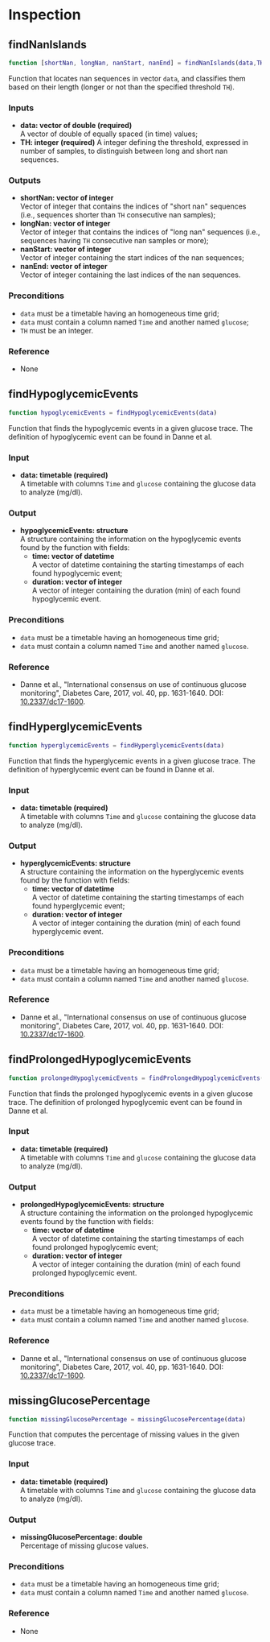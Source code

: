 # Inspection

## findNanIslands
```MATLAB
function [shortNan, longNan, nanStart, nanEnd] = findNanIslands(data,TH)
```
Function that locates nan sequences in vector `data`, and classifies them based on their length (longer or not than the specified threshold `TH`).

### Inputs
   - **data: vector of double (required)** <br>
   A vector of double of equally spaced (in time) values;
   - **TH: integer (required)**
   A integer defining the threshold, expressed in number of samples, to distinguish between long and short nan sequences.
### Outputs
   - **shortNan: vector of integer** <br> 
   Vector of integer that contains the indices of "short nan" sequences (i.e., sequences shorter than `TH` consecutive nan samples);
   - **longNan: vector of integer** <br> 
   Vector of integer that contains the indices of "long nan" sequences (i.e., sequences having `TH` consecutive nan samples or more);
   - **nanStart: vector of integer** <br>
   Vector of integer containing the start indices of the nan sequences;
   - **nanEnd: vector of integer** <br>
   Vector of integer containing the last indices of the nan sequences.
### Preconditions
   - `data` must be a timetable having an homogeneous time grid;
   - `data` must contain a column named `Time` and another named `glucose`;
   - `TH` must be an integer.
### Reference
   - None

## findHypoglycemicEvents
```MATLAB
function hypoglycemicEvents = findHypoglycemicEvents(data)
```
Function that finds the hypoglycemic events in a 
given glucose trace. The definition of hypoglycemic event can be found in Danne et al.

### Input
   - **data: timetable (required)** <br>
   A timetable with columns `Time` and `glucose` containing the glucose data to analyze (mg/dl).
### Output
   - **hypoglycemicEvents: structure** <br>
   A structure containing the information on the hypoglycemic events found by the function with fields:
      - **time: vector of datetime** <br> 
      A vector of datetime containing the starting timestamps of each found hypoglycemic event;
      - **duration: vector of integer** <br> 
      A vector of integer containing the duration (min) of each found hypoglycemic event.
### Preconditions
   - `data` must be a timetable having an homogeneous time grid;
   - `data` must contain a column named `Time` and another named `glucose`.
### Reference
   - Danne et al., "International consensus on use of continuous glucose monitoring", Diabetes Care, 2017, vol. 40, pp. 1631-1640. DOI: [10.2337/dc17-1600](https://doi.org/10.2337/dc17-1600).

## findHyperglycemicEvents
```MATLAB
function hyperglycemicEvents = findHyperglycemicEvents(data)
```
Function that finds the hyperglycemic events in a 
given glucose trace. The definition of hyperglycemic event can be found in Danne et al.

### Input
   - **data: timetable (required)** <br>
   A timetable with columns `Time` and `glucose` containing the glucose data to analyze (mg/dl).
### Output
   - **hyperglycemicEvents: structure** <br>
   A structure containing the information on the hyperglycemic events found by the function with fields:
      - **time: vector of datetime** <br> 
      A vector of datetime containing the starting timestamps of each found hyperglycemic event;
      - **duration: vector of integer** <br> 
      A vector of integer containing the duration (min) of each found hyperglycemic event.
### Preconditions
   - `data` must be a timetable having an homogeneous time grid;
   - `data` must contain a column named `Time` and another named `glucose`.
### Reference
   - Danne et al., "International consensus on use of continuous glucose monitoring", Diabetes Care, 2017, vol. 40, pp. 1631-1640. DOI: [10.2337/dc17-1600](https://doi.org/10.2337/dc17-1600).


## findProlongedHypoglycemicEvents
```MATLAB
function prolongedHypoglycemicEvents = findProlongedHypoglycemicEvents(data)
```
Function that finds the prolonged hypoglycemic events in a given glucose trace. The definition of prolonged hypoglycemic event can be found in Danne et al.

### Input
   - **data: timetable (required)** <br>
   A timetable with columns `Time` and `glucose` containing the glucose data to analyze (mg/dl).
### Output
   - **prolongedHypoglycemicEvents: structure** <br>
   A structure containing the information on the prolonged hypoglycemic events found by the function with fields:
      - **time: vector of datetime** <br> 
      A vector of datetime containing the starting timestamps of each found prolonged hypoglycemic event;
      - **duration: vector of integer** <br> 
      A vector of integer containing the duration (min) of each found prolonged hypoglycemic event.
### Preconditions
   - `data` must be a timetable having an homogeneous time grid;
   - `data` must contain a column named `Time` and another named `glucose`.
### Reference
   - Danne et al., "International consensus on use of continuous glucose monitoring", Diabetes Care, 2017, vol. 40, pp. 1631-1640. DOI: [10.2337/dc17-1600](https://doi.org/10.2337/dc17-1600).

   
## missingGlucosePercentage
```MATLAB
function missingGlucosePercentage = missingGlucosePercentage(data)
```
Function that computes the percentage of missing values in the given glucose trace.

### Input
   - **data: timetable (required)** <br>
   A timetable with columns `Time` and `glucose` containing the glucose data to analyze (mg/dl).
### Output
   - **missingGlucosePercentage: double** <br>
   Percentage of missing glucose values.
### Preconditions
   - `data` must be a timetable having an homogeneous time grid;
   - `data` must contain a column named `Time` and another named `glucose`.
### Reference 
   - None
   